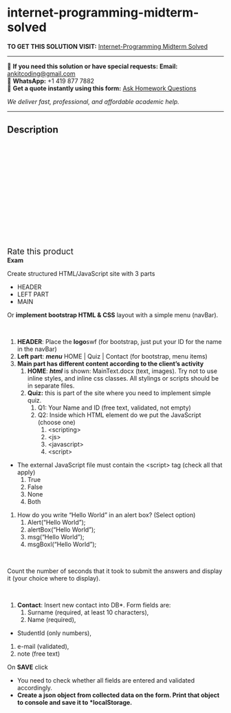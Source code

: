 # internet-programming-midterm-solved
**TO GET THIS SOLUTION VISIT:** [Internet-Programming Midterm Solved](https://www.ankitcodinghub.com/product/internet-programming-midterm-solved/)


---

📩 **If you need this solution or have special requests:** **Email:** ankitcoding@gmail.com  
📱 **WhatsApp:** +1 419 877 7882  
📄 **Get a quote instantly using this form:** [Ask Homework Questions](https://www.ankitcodinghub.com/services/ask-homework-questions/)

*We deliver fast, professional, and affordable academic help.*

---

<h2>Description</h2>



<div class="kk-star-ratings kksr-auto kksr-align-center kksr-valign-top" data-payload="{&quot;align&quot;:&quot;center&quot;,&quot;id&quot;:&quot;93125&quot;,&quot;slug&quot;:&quot;default&quot;,&quot;valign&quot;:&quot;top&quot;,&quot;ignore&quot;:&quot;&quot;,&quot;reference&quot;:&quot;auto&quot;,&quot;class&quot;:&quot;&quot;,&quot;count&quot;:&quot;0&quot;,&quot;legendonly&quot;:&quot;&quot;,&quot;readonly&quot;:&quot;&quot;,&quot;score&quot;:&quot;0&quot;,&quot;starsonly&quot;:&quot;&quot;,&quot;best&quot;:&quot;5&quot;,&quot;gap&quot;:&quot;4&quot;,&quot;greet&quot;:&quot;Rate this product&quot;,&quot;legend&quot;:&quot;0\/5 - (0 votes)&quot;,&quot;size&quot;:&quot;24&quot;,&quot;title&quot;:&quot;Internet-Programming Midterm Solved&quot;,&quot;width&quot;:&quot;0&quot;,&quot;_legend&quot;:&quot;{score}\/{best} - ({count} {votes})&quot;,&quot;font_factor&quot;:&quot;1.25&quot;}">

<div class="kksr-stars">

<div class="kksr-stars-inactive">
            <div class="kksr-star" data-star="1" style="padding-right: 4px">


<div class="kksr-icon" style="width: 24px; height: 24px;"></div>
        </div>
            <div class="kksr-star" data-star="2" style="padding-right: 4px">


<div class="kksr-icon" style="width: 24px; height: 24px;"></div>
        </div>
            <div class="kksr-star" data-star="3" style="padding-right: 4px">


<div class="kksr-icon" style="width: 24px; height: 24px;"></div>
        </div>
            <div class="kksr-star" data-star="4" style="padding-right: 4px">


<div class="kksr-icon" style="width: 24px; height: 24px;"></div>
        </div>
            <div class="kksr-star" data-star="5" style="padding-right: 4px">


<div class="kksr-icon" style="width: 24px; height: 24px;"></div>
        </div>
    </div>

<div class="kksr-stars-active" style="width: 0px;">
            <div class="kksr-star" style="padding-right: 4px">


<div class="kksr-icon" style="width: 24px; height: 24px;"></div>
        </div>
            <div class="kksr-star" style="padding-right: 4px">


<div class="kksr-icon" style="width: 24px; height: 24px;"></div>
        </div>
            <div class="kksr-star" style="padding-right: 4px">


<div class="kksr-icon" style="width: 24px; height: 24px;"></div>
        </div>
            <div class="kksr-star" style="padding-right: 4px">


<div class="kksr-icon" style="width: 24px; height: 24px;"></div>
        </div>
            <div class="kksr-star" style="padding-right: 4px">


<div class="kksr-icon" style="width: 24px; height: 24px;"></div>
        </div>
    </div>
</div>


<div class="kksr-legend" style="font-size: 19.2px;">
            <span class="kksr-muted">Rate this product</span>
    </div>
    </div>
<strong>Exam</strong>

Create structured HTML/JavaScript site with 3 parts

<ul>
<li>HEADER</li>
<li>LEFT PART</li>
<li>MAIN</li>
</ul>
Or <strong>implement bootstrap HTML &amp; CSS</strong> layout with a simple menu (navBar).

&nbsp;

<ol>
<li><strong>HEADER</strong>: Place the <strong>logo</strong>swf (for bootstrap, just put your ID for the name in the navBar)</li>
<li><strong>Left part</strong>: <strong><em>menu</em></strong> HOME | Quiz | Contact (for bootstrap, menu items)</li>
<li><strong>Main part has different content according to the client’s activity</strong>
<ol>
<li><strong>HOME</strong>: <strong><em>html</em></strong> is shown: MainText.docx (text, images). Try not to use inline styles, and inline css classes. All stylings or scripts should be in separate files.</li>
<li><strong>Quiz:</strong> this is part of the site where you need to implement simple quiz.
<ol>
<li>Q1: Your Name and ID (free text, validated, not empty)</li>
<li>Q2: Inside which HTML element do we put the JavaScript (choose one)
<ol>
<li>&lt;scripting&gt;</li>
<li>&lt;js&gt;</li>
<li>&lt;javascript&gt;</li>
<li>&lt;script&gt;</li>
</ol>
</li>
</ol>
</li>
</ol>
</li>
</ol>
<ul>
<li>The external JavaScript file must contain the &lt;script&gt; tag (check all that apply)
<ol>
<li>True</li>
<li>False</li>
<li>None</li>
<li>Both</li>
</ol>
</li>
</ul>
<ol>
<li>How do you write “Hello World” in an alert box? (Select option)
<ol>
<li>Alert(“Hello World”);</li>
<li>alertBox(“Hello World”);</li>
<li>msg(“Hello World”);</li>
<li>msgBoxl(“Hello World”);</li>
</ol>
</li>
</ol>
&nbsp;

Count the number of seconds that it took to submit the answers and display it (your choice where to display).

&nbsp;

<ol>
<li><strong>Contact</strong>: Insert new contact into DB*. Form fields are:
<ol>
<li>Surname (required, at least 10 characters),</li>
<li>Name (required),</li>
</ol>
</li>
</ol>
<ul>
<li>StudentId (only numbers),</li>
</ul>
<ol>
<li>e-mail (validated),</li>
<li>note (free text)</li>
</ol>
On <strong>SAVE</strong> click

<ul>
<li>You need to check whether all fields are entered and validated accordingly.</li>
<li><strong>Create a json object from collected data on the form. Print that object to console and save it to *localStorage. </strong></li>
</ul>
&nbsp;

&nbsp;
